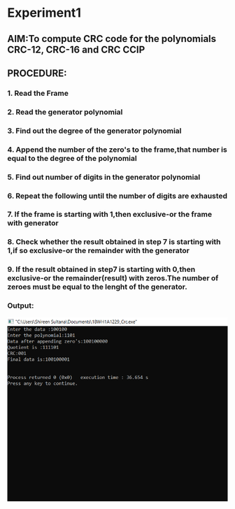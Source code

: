 # Experiment1

## AIM:To compute CRC code for the polynomials CRC-12, CRC-16 and CRC CCIP

## PROCEDURE:
### 1. Read the Frame
### 2. Read the generator polynomial
### 3. Find out the degree of the generator polynomial
### 4. Append the number of the zero's to the frame,that number is equal to the degree of the polynomial
### 5. Find out number of digits in the generator polynomial
### 6. Repeat the following until the number of digits are exhausted
### 7. If the frame is starting with 1,then exclusive-or the frame with generator
### 8. Check whether the result obtained in step 7 is starting with 1,if so exclusive-or the remainder with the generator
### 9. If the result obtained in step7 is starting with 0,then exclusive-or the remainder(result) with zeros.The number of zeroes must be equal to the lenght of the generator.

### Output:
![output](CRC.png)
